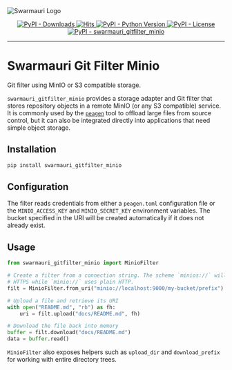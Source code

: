 <picture>
  <source media="(prefers-color-scheme: dark)"  srcset="https://res.cloudinary.com/dryedzrlo/image/upload/v1757724629/swarmauri_brand_frag_light_mg8cmd.png">
  <source media="(prefers-color-scheme: light)" srcset="https://res.cloudinary.com/dryedzrlo/image/upload/v1757724629/swarmauri_brand_frag_dark_tzjuja.png">
  <!-- Fallback below (see #2) -->
  <img alt="Swarmauri Logo" src="https://res.cloudinary.com/dryedzrlo/image/upload/v1757724629/swarmauri_brand_frag_dark_tzjuja.png">
</picture>

<p align="center">
    <a href="https://pypi.org/project/swarmauri_gitfilter_minio/">
        <img src="https://img.shields.io/pypi/dm/swarmauri_gitfilter_minio" alt="PyPI - Downloads"/>
    </a>
    <a href="https://hits.sh/github.com/swarmauri/swarmauri-sdk/tree/master/pkgs/standards/swarmauri_gitfilter_minio/">
        <img alt="Hits" src="https://hits.sh/github.com/swarmauri/swarmauri-sdk/tree/master/pkgs/standards/swarmauri_gitfilter_minio.svg"/>
    </a>
    <a href="https://pypi.org/project/swarmauri_gitfilter_minio/">
        <img src="https://img.shields.io/pypi/pyversions/swarmauri_gitfilter_minio" alt="PyPI - Python Version"/>
    </a>
    <a href="https://pypi.org/project/swarmauri_gitfilter_minio/">
        <img src="https://img.shields.io/pypi/l/swarmauri_gitfilter_minio" alt="PyPI - License"/>
    </a>
    <a href="https://pypi.org/project/swarmauri_gitfilter_minio/">
        <img src="https://img.shields.io/pypi/v/swarmauri_gitfilter_minio?label=swarmauri_gitfilter_minio&color=green" alt="PyPI - swarmauri_gitfilter_minio"/>
    </a>
</p>

---

# Swarmauri Git Filter Minio

Git filter using MinIO or S3 compatible storage.

`swarmauri_gitfilter_minio` provides a storage adapter and Git filter that
stores repository objects in a remote MinIO (or any S3 compatible) service.
It is commonly used by the [`peagen`](https://pypi.org/project/peagen/) tool to
offload large files from source control, but it can also be integrated directly
into applications that need simple object storage.

## Installation

```bash
pip install swarmauri_gitfilter_minio
```

## Configuration

The filter reads credentials from either a `peagen.toml` configuration file or
the `MINIO_ACCESS_KEY` and `MINIO_SECRET_KEY` environment variables. The bucket
specified in the URI will be created automatically if it does not already
exist.

## Usage

```python
from swarmauri_gitfilter_minio import MinioFilter

# Create a filter from a connection string. The scheme `minios://` will use
# HTTPS while `minio://` uses plain HTTP.
filt = MinioFilter.from_uri("minio://localhost:9000/my-bucket/prefix")

# Upload a file and retrieve its URI
with open("README.md", "rb") as fh:
    uri = filt.upload("docs/README.md", fh)

# Download the file back into memory
buffer = filt.download("docs/README.md")
data = buffer.read()
```

`MinioFilter` also exposes helpers such as `upload_dir` and `download_prefix`
for working with entire directory trees.
